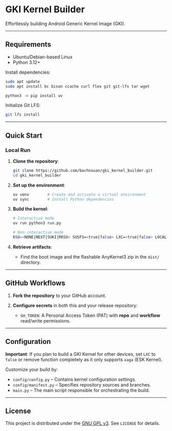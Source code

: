 # GKI Kernel Builder

Effortlessly building Android Generic Kernel Image (GKI).

---

## Requirements

* Ubuntu/Debian-based Linux
* Python 3.12+

Install dependencies:

```bash
sudo apt update
sudo apt install bc bison ccache curl flex git git-lfs tar wget

python3 -m pip install uv
```

Initialize Git LFS:

```bash
git lfs install
```

---

## Quick Start

### Local Run

1. **Clone the repository**:

   ```bash
   git clone https://github.com/bachnxuan/gki_kernel_builder.git
   cd gki_kernel_builder
   ```

2. **Set up the environment**:

   ```bash
   uv venv        # Create and activate a virtual environment
   uv sync        # Install Python dependencies
   ```

3. **Build the kernel**:

   ```bash
   # Interactive mode
   uv run python3 run.py

   # Non-interactive mode
   KSU=<NONE|NEXT|SUKI|RKSU> SUSFS=<true|false> LXC=<true|false> LOCAL_RUN="true" uv run python3 -m src.main
   ```

4. **Retrieve artifacts**:

   * Find the boot image and the flashable AnyKernel3 zip in the `dist/` directory.

---

## GitHub Workflows

1. **Fork the repository** to your GitHub account.
2. **Configure secrets** in both this and your release repository:

   * `GH_TOKEN`: A Personal Access Token (PAT) with **repo** and **workflow** read/write permissions.

---

## Configuration

**Important**: If you plan to build a GKI Kernel for other devices, set `LXC` to `false` or remove function completely as it only supports `xaga` (ESK Kernel).

Customize your build by:

* `config/config.py` – Contains kernel configuration settings.
* `config/manifest.py` – Specifies repository sources and branches.
* `main.py` – The main script responsible for orchestrating the build.

---

## License

This project is distributed under the [GNU GPL v3](https://www.gnu.org/licenses/gpl-3.0.en.html). See `LICENSE` for details.
